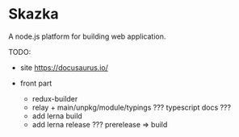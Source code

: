# Skazka
A node.js platform for building web application.

TODO:

- site https://docusaurus.io/

- front part
  - redux-builder
  - relay + main/unpkg/module/typings ??? typescript docs ???
  - add lerna build
  - add lerna release ??? prerelease => build
